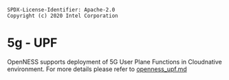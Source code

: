 ```text
SPDX-License-Identifier: Apache-2.0
Copyright (c) 2020 Intel Corporation
```

# 5g - UPF


OpenNESS supports deployment of 5G User Plane Functions in Cloudnative environment. For more details please refer to [openness_upf.md](https://github.com/open-ness/specs/blob/upf-doc/doc/core-network/openness_upf.md)